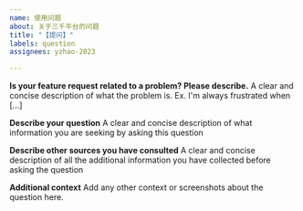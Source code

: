 ```yaml
---
name: 使用问题
about: 关于三千平台的问题
title: "【提问】"
labels: question
assignees: yzhao-2023

---
```


**Is your feature request related to a problem? Please describe.**
A clear and concise description of what the problem is. Ex. I'm always frustrated when [...]

**Describe your question**
A clear and concise description of what information you are seeking by asking this question

**Describe other sources you have consulted**
A clear and concise description of all the additional information you have collected before asking the question

**Additional context**
Add any other context or screenshots about the question here.
